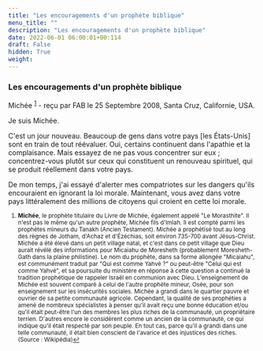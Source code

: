 ```yaml
---
title: "Les encouragements d'un prophète biblique"
menu_title: ""
description: "Les encouragements d'un prophète biblique"
date: 2022-06-01 06:00:01+00:114
draft: False
hidden: True
weight:
---
```

### Les encouragements d'un prophète biblique

Michée <sup id="a1">[1](#f1)</sup> - reçu par FAB le 25 Septembre 2008, Santa Cruz, Californie, USA.

Je suis Michée.

C'est un jour nouveau. Beaucoup de gens dans votre pays [les États-Unis] sont en train de tout réévaluer. Oui, certains continuent dans l'apathie et la complaisance. Mais essayez de ne pas vous concentrer sur eux ; concentrez-vous plutôt sur ceux qui constituent un renouveau spirituel, qui se produit réellement dans votre pays.

De mon temps, j'ai essayé d'alerter mes compatriotes sur les dangers qu'ils encouraient en ignorant la loi morale. Maintenant, vous avez dans votre pays littéralement des millions de citoyens qui croient en cette loi morale.
<small>

1. <large id="f1"> **Michée**, le prophète titulaire du Livre de Michée, également appelé "Le Morasthite". Il n'est pas le même qu'un autre prophète, Michée fils d'Imlah. Il est compté parmi les prophètes mineurs du Tanakh (Ancien Testament). Michée a prophétisé tout au long des règnes de Jotham, d'Achaz et d'Ézéchias, soit environ 735-700 avant Jésus-Christ. Michée a été élevé dans un petit village natal, et c'est dans ce petit village que Dieu aurait révélé des informations pour Micaiahu de Moresheth (probablement Moresheth-Gath dans la plaine philistine). Le nom du prophète, dans sa forme allongée "Micaiahu", est communément traduit par "Qui est comme Yahvé ?" ou peut-être "Celui qui est comme Yahvé", et sa poursuite du ministère en réponse à cette question a continué la tradition prophétique de rappeler Israël en communion avec Dieu. L'enseignement de Michée est souvent comparé à celui de l'autre prophète mineur, Osée, pour son enseignement sur les insécurités sociales. Michée a grandi dans le quartier pauvre et ouvrier de sa petite communauté agricole. Cependant, la qualité de ses prophéties a amené de nombreux spécialistes à penser qu'il avait reçu une bonne éducation et/ou qu'il était peut-être l'un des membres les plus riches de la communauté, un propriétaire terrien. D'autres encore le considèrent comme un ancien de la communauté, ce qui indique qu'il était respecté par son peuple. En tout cas, parce qu'il a grandi dans une telle communauté, il était bien conscient de l'avarice et des injustices des riches. (Source : Wikipédia)[↩](#a1)
